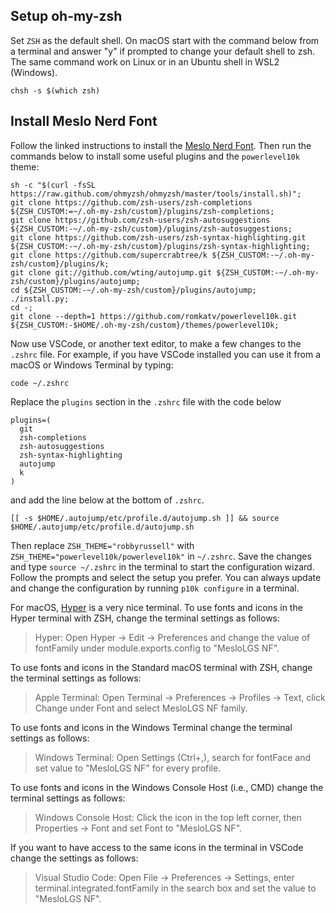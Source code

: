 ## Setup oh-my-zsh

Set `ZSH` as the default shell. On macOS start with the command below from a terminal and answer "y" if prompted to change your default shell to zsh. The same command work on Linux or in an Ubuntu shell in WSL2 (Windows).

`chsh -s $(which zsh)`

## Install Meslo Nerd Font 

Follow the linked instructions to install the <a href="https://github.com/romkatv/powerlevel10k#meslo-nerd-font-patched-for-powerlevel10k" target="_blank">Meslo Nerd Font</a>. Then run the commands below to install some useful plugins and the `powerlevel10k` theme:

```
sh -c "$(curl -fsSL https://raw.github.com/ohmyzsh/ohmyzsh/master/tools/install.sh)";
git clone https://github.com/zsh-users/zsh-completions ${ZSH_CUSTOM:=~/.oh-my-zsh/custom}/plugins/zsh-completions;
git clone https://github.com/zsh-users/zsh-autosuggestions ${ZSH_CUSTOM:-~/.oh-my-zsh/custom}/plugins/zsh-autosuggestions;
git clone https://github.com/zsh-users/zsh-syntax-highlighting.git ${ZSH_CUSTOM:-~/.oh-my-zsh/custom}/plugins/zsh-syntax-highlighting;
git clone https://github.com/supercrabtree/k ${ZSH_CUSTOM:-~/.oh-my-zsh/custom}/plugins/k;
git clone git://github.com/wting/autojump.git ${ZSH_CUSTOM:-~/.oh-my-zsh/custom}/plugins/autojump;
cd ${ZSH_CUSTOM:-~/.oh-my-zsh/custom}/plugins/autojump;
./install.py;
cd -;
git clone --depth=1 https://github.com/romkatv/powerlevel10k.git ${ZSH_CUSTOM:-$HOME/.oh-my-zsh/custom}/themes/powerlevel10k;
```

Now use VSCode, or another text editor, to make a few changes to the `.zshrc` file. For example, if you have VSCode installed you can use it from a macOS or Windows Terminal by typing: 

```
code ~/.zshrc
```

Replace the `plugins` section in the `.zshrc` file with the code below

```
plugins=(
  git
  zsh-completions
  zsh-autosuggestions
  zsh-syntax-highlighting
  autojump
  k
)
```

and add the line below at the bottom of `.zshrc`.

```
[[ -s $HOME/.autojump/etc/profile.d/autojump.sh ]] && source $HOME/.autojump/etc/profile.d/autojump.sh
```

Then replace `ZSH_THEME="robbyrussell"` with `ZSH_THEME="powerlevel10k/powerlevel10k"` in `~/.zshrc`. Save the changes and type `source ~/.zshrc` in the terminal to start the configuration wizard. Follow the prompts and select the setup you prefer. You can always update and change the configuration by running `p10k configure` in a terminal. 

<!--
Use the below if you want this to work with the terminal from the docker menu as well

export ZSH="$HOME/.oh-my-zsh"
-->

For macOS, <a href="https://releases.hyper.is/download/mac" target="_blank">Hyper</a> is a very nice terminal. To use fonts and icons in the Hyper terminal with ZSH, change the terminal settings as follows: 

> Hyper: Open Hyper → Edit → Preferences and change the value of fontFamily under module.exports.config to "MesloLGS NF".

To use fonts and icons in the Standard macOS terminal with ZSH, change the terminal settings as follows: 

> Apple Terminal: Open Terminal → Preferences → Profiles → Text, click Change under Font and select MesloLGS NF family.

To use fonts and icons in the Windows Terminal change the terminal settings as follows: 

> Windows Terminal: Open Settings (Ctrl+,), search for fontFace and set value to "MesloLGS NF" for every profile.

To use fonts and icons in the Windows Console Host (i.e., CMD) change the terminal settings as follows: 

> Windows Console Host: Click the icon in the top left corner, then Properties → Font and set Font to "MesloLGS NF".

If you want to have access to the same icons in the terminal in VSCode change the settings as follows:

> Visual Studio Code: Open File → Preferences → Settings, enter terminal.integrated.fontFamily in the search box and set the value to "MesloLGS NF".
